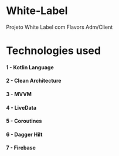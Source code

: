 # White-Label
Projeto White Label com Flavors Adm/Client

# Technologies used
#### 1 - Kotlin Language
#### 2 - Clean Architecture
#### 3 - MVVM
#### 4 - LiveData
#### 5 - Coroutines
#### 6 - Dagger Hilt
#### 7 - Firebase
